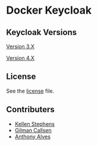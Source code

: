 Docker Keycloak
===============

Keycloak Versions
-----------------

[Version 3.X](v3)

[Version 4.X](v4)

## License
See the [license](LICENSE) file.

## Contributers

* [Kellen Stephens](https://github.com/kstephens-)
* [Gilman Callsen](https://github.com/gcallsen)
* [Anthony Alves](https://github.com/while-loop)
